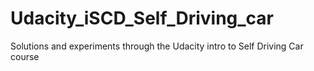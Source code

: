 # Udacity_iSCD_Self_Driving_car
Solutions and experiments through the Udacity intro to Self Driving Car course
